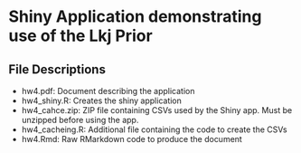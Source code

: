 # Shiny Application demonstrating use of the Lkj Prior
## File Descriptions
* hw4.pdf: Document describing the application
* hw4_shiny.R: Creates the shiny application
* hw4_cahce.zip: ZIP file containing CSVs used by the Shiny app. Must be unzipped before using the app.
* hw4_cacheing.R: Additional file containing the code to create the CSVs
* hw4.Rmd: Raw RMarkdown code to produce the document
